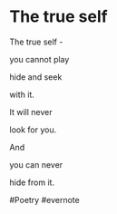 # The true self

The true self -

you cannot play

hide and seek

with it.

It will never

look for you.

And

you can never

hide from it.

\#Poetry #evernote

